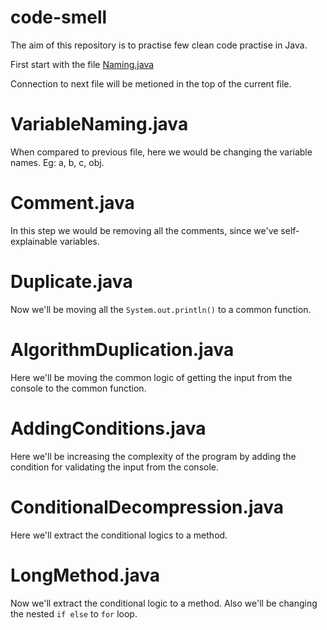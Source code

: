 # code-smell
The aim of this repository is to practise few clean code practise in Java.

First start with the file [Naming.java](https://github.com/srikoushik/code-smell/blob/master/src/amdocs/Naming.java)

Connection to next file will be metioned in the top of the current file.

# VariableNaming.java
When compared to previous file, here we would be changing the variable names. Eg: a, b, c, obj.

# Comment.java
In this step we would be removing all the comments, since we've self-explainable variables.

# Duplicate.java
Now we'll be moving all the ```System.out.println()``` to a common function.

# AlgorithmDuplication.java
Here we'll be moving the common logic of getting the input from the console to the common function.

# AddingConditions.java
Here we'll be increasing the complexity of the program by adding the condition for validating the input from the console.

# ConditionalDecompression.java
Here we'll extract the conditional logics to a method.

# LongMethod.java
Now we'll extract the conditional logic to a method. Also we'll be changing the nested ```if else``` to ```for``` loop.
